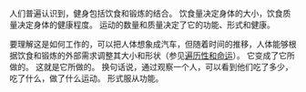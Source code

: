 人们普遍认识到，健身包括饮食和锻炼的结合。
饮食量决定身体的大小，饮食质量决定身体的健康程度。
运动的数量和质量决定了它的功能、形式和健康。

要理解这是如何工作的，可以把人体想象成汽车，但随着时间的推移，人体能够根据饮食和锻炼的外部需求调整其大小和形状（参见[遍历性和命运]()）。
它变成了它所做的。
这就是它所做的。
换句话说，通过观察一个人，可以看到他们吃了多少，吃了什么，做了什么运动。
形式服从功能。
